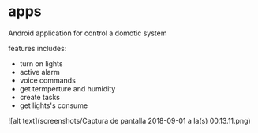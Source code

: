 # apps

Android application for control a domotic system

features includes:

- turn on lights
- active alarm
- voice commands
- get termperture and humidity
- create tasks
- get lights's consume


![alt text](screenshots/Captura de pantalla 2018-09-01 a la(s) 00.13.11.png)
